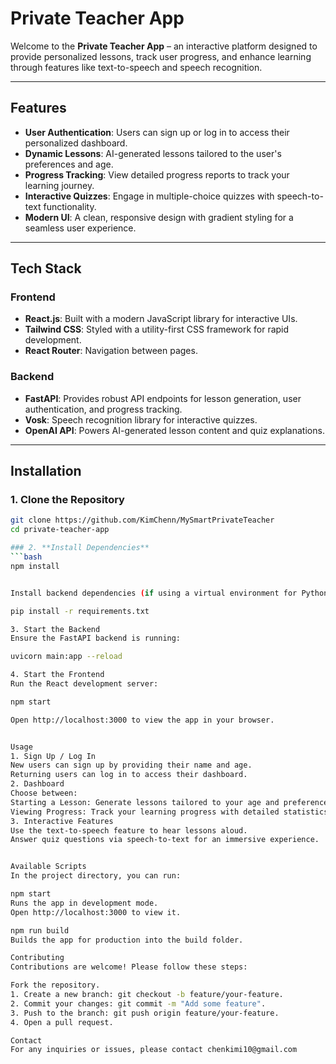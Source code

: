 # **Private Teacher App**

Welcome to the **Private Teacher App** – an interactive platform designed to provide personalized lessons, track user progress, and enhance learning through features like text-to-speech and speech recognition.

---

## **Features**

- **User Authentication**: Users can sign up or log in to access their personalized dashboard.
- **Dynamic Lessons**: AI-generated lessons tailored to the user's preferences and age.
- **Progress Tracking**: View detailed progress reports to track your learning journey.
- **Interactive Quizzes**: Engage in multiple-choice quizzes with speech-to-text functionality.
- **Modern UI**: A clean, responsive design with gradient styling for a seamless user experience.

---

## **Tech Stack**

### **Frontend**
- **React.js**: Built with a modern JavaScript library for interactive UIs.
- **Tailwind CSS**: Styled with a utility-first CSS framework for rapid development.
- **React Router**: Navigation between pages.

### **Backend**
- **FastAPI**: Provides robust API endpoints for lesson generation, user authentication, and progress tracking.
- **Vosk**: Speech recognition library for interactive quizzes.
- **OpenAI API**: Powers AI-generated lesson content and quiz explanations.

---

## **Installation**

### 1. **Clone the Repository**
```bash
git clone https://github.com/KimChenn/MySmartPrivateTeacher
cd private-teacher-app

### 2. **Install Dependencies**
```bash
npm install


Install backend dependencies (if using a virtual environment for Python):

pip install -r requirements.txt

3. Start the Backend
Ensure the FastAPI backend is running:

uvicorn main:app --reload

4. Start the Frontend
Run the React development server:

npm start

Open http://localhost:3000 to view the app in your browser.


Usage
1. Sign Up / Log In
New users can sign up by providing their name and age.
Returning users can log in to access their dashboard.
2. Dashboard
Choose between:
Starting a Lesson: Generate lessons tailored to your age and preferences.
Viewing Progress: Track your learning progress with detailed statistics.
3. Interactive Features
Use the text-to-speech feature to hear lessons aloud.
Answer quiz questions via speech-to-text for an immersive experience.


Available Scripts
In the project directory, you can run:

npm start
Runs the app in development mode.
Open http://localhost:3000 to view it.

npm run build
Builds the app for production into the build folder.

Contributing
Contributions are welcome! Please follow these steps:

Fork the repository.
1. Create a new branch: git checkout -b feature/your-feature.
2. Commit your changes: git commit -m "Add some feature".
3. Push to the branch: git push origin feature/your-feature.
4. Open a pull request.

Contact
For any inquiries or issues, please contact chenkimi10@gmail.com

